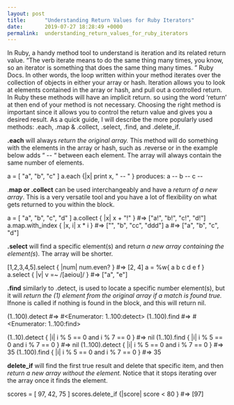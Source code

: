 ```yaml
---
layout: post
title:      "Understanding Return Values for Ruby Iterators"
date:       2019-07-27 18:28:49 +0000
permalink:  understanding_return_values_for_ruby_iterators
---
```





In Ruby, a handy method tool to understand is iteration and its related return value. “The verb iterate means to do the same thing many times, you know, so an iterator is something that does the same thing many times. ” Ruby Docs.
In other words, the loop written within your method iterates over the collection of objects in either your array or hash. Iteration allows you to look at elements contained in the array or hash, and pull out a controlled return. In Ruby these methods will have an implicit return. so using the word ‘return’ at then end of your method is not necessary. Choosing the right method is important since it allows you to control the return value and gives you a desired result. As a quick guide, I will describe the more popularly used methods: .each, .map & .collect, .select, .find, and .delete_if.

**.each** will always *return the original array.* This method will do something with the elements in the array or hash, such as .reverse or in the example below adds  “ -- “  between each element. The array will always contain the same number of elements.

a = [ "a", "b", "c" ] a.each {|x| print x, " -- " } 
produces:
a -- b -- c --


.**map or .collect**  can be used interchangeably and have a *return of a new array*. This is a very versatile tool and you have a lot of flexibility on what gets returned to you within the block.

a = [ "a", "b", "c", "d" ] a.collect { |x| x + "!" }         #=> ["a!", "b!", "c!", "d!"] a.map.with_index { |x, i| x * i } #=> ["", "b", "cc", "ddd"] a                                 #=> ["a", "b", "c", "d"]



**.select** will find a specific element(s) and return *a new array containing the element(s*). The array will be shorter.

[1,2,3,4,5].select { |num|  num.even?  }   #=> [2, 4]  a = %w{ a b c d e f } a.select { |v| v =~ /[aeiou]/ }  #=> ["a", "e"]


**.find**  similarly to .detect,  is used to locate a specific number element(s), but it will *return the (1) element from the original array if a match is found true.* Ifnone is called if nothing is found in the block, and this will return nil.

(1..100).detect  #=> #<Enumerator: 1..100:detect>
(1..100).find    #=> #<Enumerator: 1..100:find>

(1..10).detect   { |i| i % 5 == 0 and i % 7 == 0 }   #=> nil
(1..10).find     { |i| i % 5 == 0 and i % 7 == 0 }   #=> nil
(1..100).detect  { |i| i % 5 == 0 and i % 7 == 0 }   #=> 35
(1..100).find    { |i| i % 5 == 0 and i % 7 == 0 }   #=> 35


**delete_if**  will find the first true result and delete that specific item, and then *return a new array without the element.* Notice that it stops iterating over the array once it finds the element. 

scores = [ 97, 42, 75 ] scores.delete_if {|score| score < 80 }   #=> [97]


